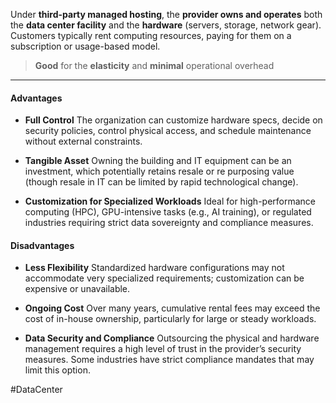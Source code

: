 Under **third-party managed hosting**, the **provider owns and operates** both the **data center facility** and the **hardware** (servers, storage, network gear). 
Customers typically rent computing resources, paying for them on a subscription or usage-based model.

>**Good** for the **elasticity** and **minimal** operational overhead
---
#### Advantages

- **Full Control**
	The organization can customize hardware specs, decide on security policies, control physical access, and schedule maintenance without external constraints.

- **Tangible Asset** 
	Owning the building and IT equipment can be an investment, which potentially retains resale or re purposing value (though resale in IT can be limited by rapid technological change).

- **Customization for Specialized Workloads**
	Ideal for high-performance computing (HPC), GPU-intensive tasks (e.g., AI training), or regulated industries requiring strict data sovereignty and compliance measures.

#### Disadvantages

-  **Less Flexibility**
	 Standardized hardware configurations may not accommodate very specialized requirements; customization can be expensive or unavailable.

- **Ongoing Cost**
	Over many years, cumulative rental fees may exceed the cost of in-house ownership, particularly for large or steady workloads.
 
 - **Data Security and Compliance**
	Outsourcing the physical and hardware management requires a high level of trust in the provider’s security measures. Some industries have strict compliance mandates that may limit this option.

#DataCenter